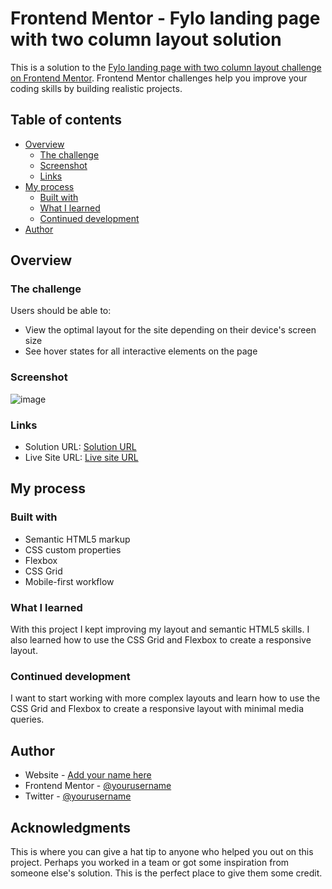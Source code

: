 # Frontend Mentor - Fylo landing page with two column layout solution

This is a solution to the [Fylo landing page with two column layout challenge on Frontend Mentor](https://www.frontendmentor.io/challenges/fylo-landing-page-with-two-column-layout-5ca5ef041e82137ec91a50f5). Frontend Mentor challenges help you improve your coding skills by building realistic projects. 

## Table of contents

- [Overview](#overview)
  - [The challenge](#the-challenge)
  - [Screenshot](#screenshot)
  - [Links](#links)
- [My process](#my-process)
  - [Built with](#built-with)
  - [What I learned](#what-i-learned)
  - [Continued development](#continued-development)
- [Author](#author)

## Overview

### The challenge

Users should be able to:

- View the optimal layout for the site depending on their device's screen size
- See hover states for all interactive elements on the page

### Screenshot
![image](https://user-images.githubusercontent.com/72587880/233804677-a1e945de-820d-4412-9fa9-c44683b61b40.png)

### Links

- Solution URL: [Solution URL](https://github.com/Robertron624/fylo-landing-page-with-two-column-layout)
- Live Site URL: [Live site URL](https://phenomenal-marshmallow-7979f0.netlify.app/)
## My process

### Built with

- Semantic HTML5 markup
- CSS custom properties
- Flexbox
- CSS Grid
- Mobile-first workflow

### What I learned

With this project I kept improving my layout and semantic HTML5 skills. I also learned how to use the CSS Grid and Flexbox to create a responsive layout.

### Continued development

I want to start working with more complex layouts and learn how to use the CSS Grid and Flexbox to create a responsive layout with minimal media queries.

## Author

- Website - [Add your name here](https://www.your-site.com)
- Frontend Mentor - [@yourusername](https://www.frontendmentor.io/profile/yourusername)
- Twitter - [@yourusername](https://www.twitter.com/yourusername)

## Acknowledgments

This is where you can give a hat tip to anyone who helped you out on this project. Perhaps you worked in a team or got some inspiration from someone else's solution. This is the perfect place to give them some credit.
